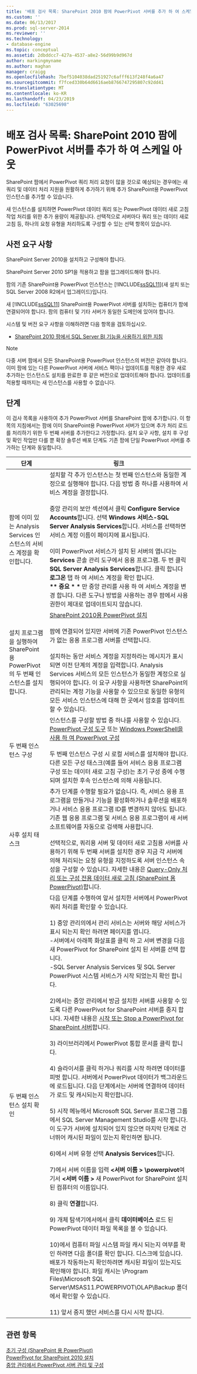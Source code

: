 ```yaml
---
title: '배포 검사 목록: SharePoint 2010 팜에 PowerPivot 서버를 추가 하 여 스케일 아웃 | Microsoft Docs'
ms.custom: ''
ms.date: 06/13/2017
ms.prod: sql-server-2014
ms.reviewer: ''
ms.technology:
- database-engine
ms.topic: conceptual
ms.assetid: 2dbddcc7-427a-4537-a8e2-56d99b9d967d
author: markingmyname
ms.author: maghan
manager: craigg
ms.openlocfilehash: 7bef5104038dad251927c6afff613f248f4a6a47
ms.sourcegitcommit: f7fced330b64d6616aeb8766747295807c92dd41
ms.translationtype: MT
ms.contentlocale: ko-KR
ms.lasthandoff: 04/23/2019
ms.locfileid: "63025698"
---
```

# <a name="deployment-checklist-scale-out-by-adding-powerpivot-servers-to-a-sharepoint-2010-farm"></a>배포 검사 목록: SharePoint 2010 팜에 PowerPivot 서버를 추가 하 여 스케일 아웃
  SharePoint 팜에서 PowerPivot 쿼리 처리 요청이 많을 것으로 예상되는 경우에는 새 쿼리 및 데이터 처리 지원을 원활하게 추가하기 위해 추가 SharePoint용 PowerPivot 인스턴스를 추가할 수 있습니다.  
  
 새 인스턴스를 설치하면 PowerPivot 데이터 쿼리 또는 PowerPivot 데이터 새로 고침 작업 처리를 위한 추가 용량이 제공됩니다. 선택적으로 서버마다 쿼리 또는 데이터 새로 고침 등, 하나의 요청 유형을 처리하도록 구성할 수 있는 선택 항목이 있습니다.  
  
## <a name="prerequisites"></a>사전 요구 사항  
 SharePoint Server 2010을 설치하고 구성해야 합니다.  
  
 SharePoint Server 2010 SP1을 적용하고 팜을 업그레이드해야 합니다.  
  
 팜의 기존 SharePoint용 PowerPivot 인스턴스는 [!INCLUDE[ssSQL11](../../includes/sssql11-md.md)](새 설치 또는 SQL Server 2008 R2에서 업그레이드)입니다.  
  
 새 [!INCLUDE[ssSQL11](../../includes/sssql11-md.md)] SharePoint용 PowerPivot 서버를 설치하는 컴퓨터가 팜에 연결되어야 합니다. 팜의 컴퓨터 및 기타 서버가 동일한 도메인에 있어야 합니다.  
  
 시스템 및 버전 요구 사항을 이해하려면 다음 항목을 검토하십시오.  
  
-   [SharePoint 2010 팜에서 SQL Server BI 기능을 사용하기 위한 지침](../../../2014/sql-server/install/guidance-for-using-sql-server-bi-features-in-a-sharepoint-2010-farm.md)  
  
> [!NOTE]  
>  다중 서버 팜에서 모든 SharePoint용 PowerPivot 인스턴스의 버전은 같아야 합니다. 이미 팜에 있는 다른 PowerPivot 서버에 서비스 팩이나 업데이트를 적용한 경우 새로 추가하는 인스턴스도 설치를 완료한 후 같은 버전으로 업데이트해야 합니다. 업데이트를 적용할 때까지는 새 인스턴스를 사용할 수 없습니다.  
  
## <a name="steps"></a>단계  
 이 검사 목록을 사용하여 추가 PowerPivot 서버를 SharePoint 팜에 추가합니다. 이 항목의 지침에서는 팜에 이미 SharePoint용 PowerPivot 서버가 있으며 추가 처리 로드를 처리하기 위한 두 번째 서버를 추가한다고 가정합니다. 설치 요구 사항, 설치 후 구성 및 확인 작업만 다를 뿐 확장 솔루션 배포 단계도 기존 팜에 단일 PowerPivot 서버를 추가하는 단계와 동일합니다.  
  
|단계|링크|  
|----------|----------|  
|팜에 이미 있는 Analysis Services 인스턴스의 서비스 계정을 확인합니다.|설치할 각 추가 인스턴스는 첫 번째 인스턴스와 동일한 계정으로 실행해야 합니다. 다음 방법 중 하나를 사용하여 서비스 계정을 결정합니다.<br /><br /> 중앙 관리의 보안 섹션에서 클릭 **Configure Service Accounts**합니다. 선택 **Windows 서비스-SQL Server Analysis Services**합니다. 서비스를 선택하면 서비스 계정 이름이 페이지에 표시됩니다.<br /><br /> 이미 PowerPivot 서비스가 설치 된 서버의 엽니다는 **Services** 콘솔 관리 도구에서 응용 프로그램. 두 번 클릭 **SQL Server Analysis Services**합니다. 클릭 합니다 **로그온** 탭 하 여 서비스 계정을 확인 합니다.<br />**\*\* 중요 \* \***  만 중앙 관리를 사용 하 여 서비스 계정을 변경 합니다. 다른 도구나 방법을 사용하는 경우 팜에서 사용 권한이 제대로 업데이트되지 않습니다.|  
|설치 프로그램을 실행하여 SharePoint용 PowerPivot의 두 번째 인스턴스를 설치합니다.|[SharePoint 2010용 PowerPivot 설치](../../../2014/sql-server/install/install-powerpivot-for-sharepoint-2010.md)<br /><br /> 팜에 연결되어 있지만 서버에 기존 PowerPivot 인스턴스가 없는 응용 프로그램 서버를 선택합니다.<br /><br /> 설치하는 동안 서비스 계정을 지정하라는 메시지가 표시되면 이전 단계의 계정을 입력합니다. Analysis Services 서비스의 모든 인스턴스가 동일한 계정으로 실행되어야 합니다. 이 요구 사항을 사용하면 SharePoint의 관리되는 계정 기능을 사용할 수 있으므로 동일한 유형의 모든 서비스 인스턴스에 대해 한 곳에서 암호를 업데이트할 수 있습니다.|  
|두 번째 인스턴스 구성|인스턴스를 구성할 방법 중 하나를 사용할 수 있습니다. [PowerPivot 구성 도구](../../analysis-services/power-pivot-sharepoint/power-pivot-configuration-tools.md) 또는 [Windows PowerShell을 사용 하 여 PowerPivot 구성](../../analysis-services/power-pivot-sharepoint/power-pivot-configuration-using-windows-powershell.md)<br /><br /> 두 번째 인스턴스 구성 시 로컬 서비스를 설치해야 합니다. 다른 모든 구성 태스크(예를 들어 서비스 응용 프로그램 구성 또는 데이터 새로 고침 구성)는 초기 구성 중에 수행되며 설치한 후속 인스턴스에 의해 사용됩니다.|  
|사후 설치 태스크|추가 단계를 수행할 필요가 없습니다. 즉, 서비스 응용 프로그램을 만들거나 기능을 활성화하거나 솔루션을 배포하거나 서비스 응용 프로그램 ID를 변경하지 않아도 됩니다. 기존 웹 응용 프로그램 및 서비스 응용 프로그램이 새 서버 소프트웨어를 자동으로 검색해 사용합니다.<br /><br /> 선택적으로, 쿼리용 서버 및 데이터 새로 고침용 서버를 사용하기 위해 두 번째 서버를 설치한 경우 지금 각 서버에 의해 처리되는 요청 유형을 지정하도록 서버 인스턴스 속성을 구성할 수 있습니다. 자세한 내용은 [Query-Only 처리 또는 구성 전용 데이터 새로 고침 &#40;SharePoint 용 PowerPivot&#41;](../../analysis-services/configure-dedicated-data-refresh-query-only-processing-powerpivot-sharepoint.md)합니다.|  
|두 번째 인스턴스 설치 확인|다음 단계를 수행하여 앞서 설치한 서버에서 PowerPivot 쿼리 처리를 확인할 수 있습니다.<br /><br /> 1) 중앙 관리의에서 관리 서비스는 서버와 해당 서비스가 표시 되는지 확인 하려면 페이지를 엽니다.<br />-서버에서 아래쪽 화살표를 클릭 하 고 서버 변경을 다음 새 PowerPivot for SharePoint 설치 된 서버를 선택 합니다.<br />-SQL Server Analysis Services 및 SQL Server PowerPivot 시스템 서비스가 시작 되었는지 확인 합니다.<br /><br /> 2)에서는 중앙 관리에서 방금 설치한 서버를 사용할 수 있도록 다른 PowerPivot for SharePoint 서버를 중지 합니다. 자세한 내용은 [시작 또는 Stop a PowerPivot for SharePoint 서버](../../analysis-services/power-pivot-sharepoint/start-or-stop-a-power-pivot-for-sharepoint-server.md)합니다.<br /><br /> 3) 라이브러리에서 PowerPivot 통합 문서를 클릭 합니다.<br /><br /> 4) 슬라이서를 클릭 하거나 쿼리를 시작 하려면 데이터를 피벗 합니다. 서버에서 PowerPivot 데이터가 백그라운드에 로드됩니다. 다음 단계에서는 서버에 연결하여 데이터가 로드 및 캐시되는지 확인합니다.<br /><br /> 5) 시작 메뉴에서 Microsoft SQL Server 프로그램 그룹에서 SQL Server Management Studio를 시작 합니다. 이 도구가 서버에 설치되어 있지 않으면 마지막 단계로 건너뛰어 캐시된 파일이 있는지 확인하면 됩니다.<br /><br /> 6)에서 서버 유형 선택 **Analysis Services**합니다.<br /><br /> 7)에서 서버 이름을 입력  **\<서버 이름 > \powerpivot**여기서  **\<서버 이름 >** 새 PowerPivot for SharePoint 설치 된 컴퓨터의 이름입니다.<br /><br /> 8) 클릭 **연결**합니다.<br /><br /> 9) 개체 탐색기에서에서 클릭 **데이터베이스** 로드 된 PowerPivot 데이터 파일 목록을 볼 수 있습니다.<br /><br /> 10)에서 컴퓨터 파일 시스템 파일 캐시 되는지 여부를 확인 하려면 다음 폴더를 확인 합니다. 디스크에 있습니다. 배포가 작동하는지 확인하려면 캐시된 파일이 있는지도 확인해야 합니다. 파일 캐시는 \Program Files\Microsoft SQL Server\MSAS11.POWERPIVOT\OLAP\Backup 폴더에서 확인할 수 있습니다.<br /><br /> 11) 앞서 중지 했던 서비스를 다시 시작 합니다.|  
  
## <a name="see-also"></a>관련 항목  
 [초기 구성 &#40;SharePoint 용 PowerPivot&#41;](../../../2014/sql-server/install/initial-configuration-powerpivot-for-sharepoint.md)   
 [PowerPivot for SharePoint 2010 설치](../../../2014/sql-server/install/powerpivot-for-sharepoint-2010-installation.md)   
 [중앙 관리에서 PowerPivot 서버 관리 및 구성](../../analysis-services/power-pivot-sharepoint/power-pivot-server-administration-and-configuration-in-central-administration.md)  
  
  
